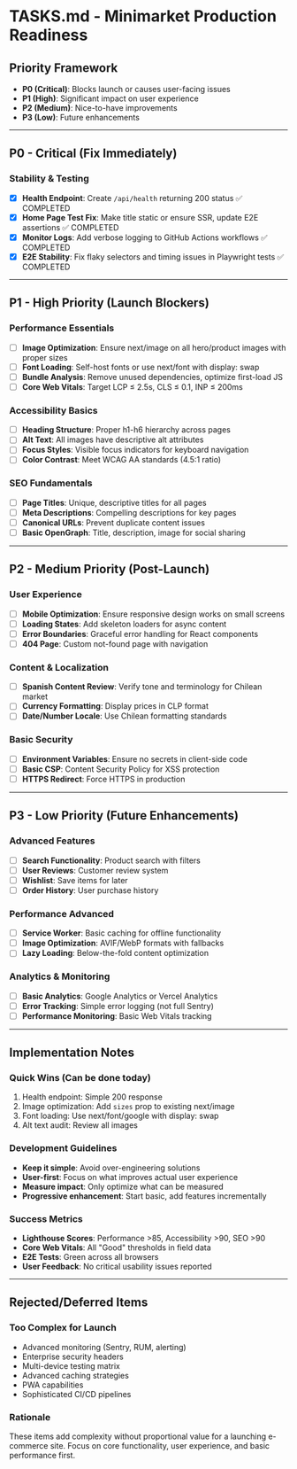 # TASKS.md - Minimarket Production Readiness

## Priority Framework
- **P0 (Critical)**: Blocks launch or causes user-facing issues
- **P1 (High)**: Significant impact on user experience
- **P2 (Medium)**: Nice-to-have improvements
- **P3 (Low)**: Future enhancements

---

## P0 - Critical (Fix Immediately)

### Stability & Testing
- [x] **Health Endpoint**: Create `/api/health` returning 200 status ✅ COMPLETED
- [x] **Home Page Test Fix**: Make title static or ensure SSR, update E2E assertions ✅ COMPLETED
- [x] **Monitor Logs**: Add verbose logging to GitHub Actions workflows ✅ COMPLETED
- [x] **E2E Stability**: Fix flaky selectors and timing issues in Playwright tests ✅ COMPLETED

---

## P1 - High Priority (Launch Blockers)

### Performance Essentials
- [ ] **Image Optimization**: Ensure next/image on all hero/product images with proper sizes
- [ ] **Font Loading**: Self-host fonts or use next/font with display: swap
- [ ] **Bundle Analysis**: Remove unused dependencies, optimize first-load JS
- [ ] **Core Web Vitals**: Target LCP ≤ 2.5s, CLS ≤ 0.1, INP ≤ 200ms

### Accessibility Basics
- [ ] **Heading Structure**: Proper h1-h6 hierarchy across pages
- [ ] **Alt Text**: All images have descriptive alt attributes
- [ ] **Focus Styles**: Visible focus indicators for keyboard navigation
- [ ] **Color Contrast**: Meet WCAG AA standards (4.5:1 ratio)

### SEO Fundamentals
- [ ] **Page Titles**: Unique, descriptive titles for all pages
- [ ] **Meta Descriptions**: Compelling descriptions for key pages
- [ ] **Canonical URLs**: Prevent duplicate content issues
- [ ] **Basic OpenGraph**: Title, description, image for social sharing

---

## P2 - Medium Priority (Post-Launch)

### User Experience
- [ ] **Mobile Optimization**: Ensure responsive design works on small screens
- [ ] **Loading States**: Add skeleton loaders for async content
- [ ] **Error Boundaries**: Graceful error handling for React components
- [ ] **404 Page**: Custom not-found page with navigation

### Content & Localization
- [ ] **Spanish Content Review**: Verify tone and terminology for Chilean market
- [ ] **Currency Formatting**: Display prices in CLP format
- [ ] **Date/Number Locale**: Use Chilean formatting standards

### Basic Security
- [ ] **Environment Variables**: Ensure no secrets in client-side code
- [ ] **Basic CSP**: Content Security Policy for XSS protection
- [ ] **HTTPS Redirect**: Force HTTPS in production

---

## P3 - Low Priority (Future Enhancements)

### Advanced Features
- [ ] **Search Functionality**: Product search with filters
- [ ] **User Reviews**: Customer review system
- [ ] **Wishlist**: Save items for later
- [ ] **Order History**: User purchase history

### Performance Advanced
- [ ] **Service Worker**: Basic caching for offline functionality
- [ ] **Image Optimization**: AVIF/WebP formats with fallbacks
- [ ] **Lazy Loading**: Below-the-fold content optimization

### Analytics & Monitoring
- [ ] **Basic Analytics**: Google Analytics or Vercel Analytics
- [ ] **Error Tracking**: Simple error logging (not full Sentry)
- [ ] **Performance Monitoring**: Basic Web Vitals tracking

---

## Implementation Notes

### Quick Wins (Can be done today)
1. Health endpoint: Simple 200 response
2. Image optimization: Add `sizes` prop to existing next/image
3. Font loading: Use next/font/google with display: swap
4. Alt text audit: Review all images

### Development Guidelines
- **Keep it simple**: Avoid over-engineering solutions
- **User-first**: Focus on what improves actual user experience
- **Measure impact**: Only optimize what can be measured
- **Progressive enhancement**: Start basic, add features incrementally

### Success Metrics
- **Lighthouse Scores**: Performance >85, Accessibility >90, SEO >90
- **Core Web Vitals**: All "Good" thresholds in field data
- **E2E Tests**: Green across all browsers
- **User Feedback**: No critical usability issues reported

---

## Rejected/Deferred Items

### Too Complex for Launch
- Advanced monitoring (Sentry, RUM, alerting)
- Enterprise security headers
- Multi-device testing matrix
- Advanced caching strategies
- PWA capabilities
- Sophisticated CI/CD pipelines

### Rationale
These items add complexity without proportional value for a launching e-commerce site. Focus on core functionality, user experience, and basic performance first.